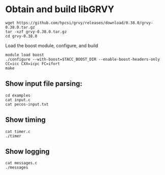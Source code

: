 # Obtain and build libGRVY

```
wget https://github.com/hpcsi/grvy/releases/download/0.38.0/grvy-0.38.0.tar.gz
tar -xzf grvy-0.38.0.tar.gz
cd grvy-0.38.0
```

Load the boost module, configure, and build
```
module load boost
./configure --with-boost=$TACC_BOOST_DIR --enable-boost-headers-only  CC=icc CXX=icpc FC=ifort
make
```

## Show input file parsing:

```
cd examples
cat input.c
cat pecos-input.txt
```

## Show timing
```
cat timer.c
./timer
```

## Show logging
```
cat messages.c
./messages
```
